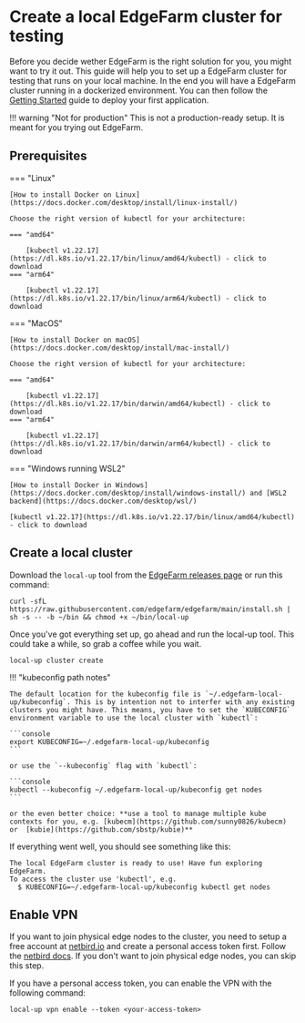 # Create a local EdgeFarm cluster for testing

Before you decide wether EdgeFarm is the right solution for you, you might want to try it out. This guide will help you to set up a EdgeFarm cluster for testing that runs on your local machine.
In the end you will have a EdgeFarm cluster running in a dockerized environment. You can then follow the [Getting Started](../getting-started.md) guide to deploy your first application.

!!! warning "Not for production"
    This is not a production-ready setup. It is meant for you trying out EdgeFarm.

## Prerequisites

=== "Linux"

    [How to install Docker on Linux](https://docs.docker.com/desktop/install/linux-install/)

    Choose the right version of kubectl for your architecture:

    === "amd64"

        [kubectl v1.22.17](https://dl.k8s.io/v1.22.17/bin/linux/amd64/kubectl) - click to download
    === "arm64" 

        [kubectl v1.22.17](https://dl.k8s.io/v1.22.17/bin/linux/arm64/kubectl) - click to download

=== "MacOS"
    
    [How to install Docker on macOS](https://docs.docker.com/desktop/install/mac-install/)
    
    Choose the right version of kubectl for your architecture:

    === "amd64"

        [kubectl v1.22.17](https://dl.k8s.io/v1.22.17/bin/darwin/amd64/kubectl) - click to download
    === "arm64" 

        [kubectl v1.22.17](https://dl.k8s.io/v1.22.17/bin/darwin/arm64/kubectl) - click to download

=== "Windows running WSL2"

    [How to install Docker in Windows](https://docs.docker.com/desktop/install/windows-install/) and [WSL2 backend](https://docs.docker.com/desktop/wsl/)

    [kubectl v1.22.17](https://dl.k8s.io/v1.22.17/bin/linux/amd64/kubectl) - click to download

## Create a local cluster

Download the `local-up` tool from the [EdgeFarm releases page](https://github.com/edgefarm/edgefarm/releases) or run this command:

```console
curl -sfL https://raw.githubusercontent.com/edgefarm/edgefarm/main/install.sh | sh -s -- -b ~/bin && chmod +x ~/bin/local-up
```


Once you've got everything set up, go ahead and run the local-up tool. This could take a while, so grab a coffee while you wait. 

```console
local-up cluster create 
```

!!! "kubeconfig path notes"

    The default location for the kubeconfig file is `~/.edgefarm-local-up/kubeconfig`. This is by intention not to interfer with any existing clusters you might have. This means, you have to set the `KUBECONFIG` environment variable to use the local cluster with `kubectl`:

    ```console
    export KUBECONFIG=~/.edgefarm-local-up/kubeconfig
    ```

    or use the `--kubeconfig` flag with `kubectl`:

    ```console
    kubectl --kubeconfig ~/.edgefarm-local-up/kubeconfig get nodes
    ```

    or the even better choice: **use a tool to manage multiple kube contexts for you, e.g. [kubecm](https://github.com/sunny0826/kubecm) or  [kubie](https://github.com/sbstp/kubie)**
    

If everything went well, you should see something like this:

```{: .console .no-copy}
The local EdgeFarm cluster is ready to use! Have fun exploring EdgeFarm.
To access the cluster use 'kubectl', e.g.
  $ KUBECONFIG=~/.edgefarm-local-up/kubeconfig kubectl get nodes
```

## Enable VPN

If you want to join physical edge nodes to the cluster, you need to setup a free account at [netbird.io](https://netbird.io) and create a personal access token first. Follow the [netbird docs](https://docs.netbird.io/how-to/access-netbird-public-api#creating-an-access-token). 
If you don't want to join physical edge nodes, you can skip this step.

If you have a personal access token, you can enable the VPN with the following command:

```console
local-up vpn enable --token <your-access-token>
```
